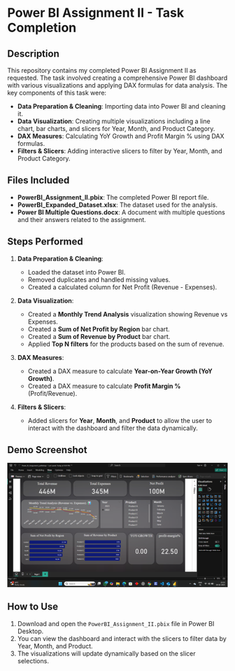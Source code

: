 # Power BI Assignment II - Task Completion

## Description

This repository contains my completed Power BI Assignment II as requested. The task involved creating a comprehensive Power BI dashboard with various visualizations and applying DAX formulas for data analysis. The key components of this task were:

- **Data Preparation & Cleaning**: Importing data into Power BI and cleaning it.
- **Data Visualization**: Creating multiple visualizations including a line chart, bar charts, and slicers for Year, Month, and Product Category.
- **DAX Measures**: Calculating YoY Growth and Profit Margin % using DAX formulas.
- **Filters & Slicers**: Adding interactive slicers to filter by Year, Month, and Product Category.

## Files Included

- **PowerBI_Assignment_II.pbix**: The completed Power BI report file.
- **PowerBI_Expanded_Dataset.xlsx**: The dataset used for the analysis.
- **Power BI Multiple Questions.docx**: A document with multiple questions and their answers related to the assignment.

## Steps Performed

1. **Data Preparation & Cleaning**:
   - Loaded the dataset into Power BI.
   - Removed duplicates and handled missing values.
   - Created a calculated column for Net Profit (Revenue - Expenses).

2. **Data Visualization**:
   - Created a **Monthly Trend Analysis** visualization showing Revenue vs Expenses.
   - Created a **Sum of Net Profit by Region** bar chart.
   - Created a **Sum of Revenue by Product** bar chart.
   - Applied **Top N filters** for the products based on the sum of revenue.

3. **DAX Measures**:
   - Created a DAX measure to calculate **Year-on-Year Growth (YoY Growth)**.
   - Created a DAX measure to calculate **Profit Margin %** (Profit/Revenue).

4. **Filters & Slicers**:
   - Added slicers for **Year**, **Month**, and **Product** to allow the user to interact with the dashboard and filter the data dynamically.

## Demo Screenshot

![Demo Image](demo.png)

## How to Use

1. Download and open the `PowerBI_Assignment_II.pbix` file in Power BI Desktop.
2. You can view the dashboard and interact with the slicers to filter data by Year, Month, and Product.
3. The visualizations will update dynamically based on the slicer selections.
